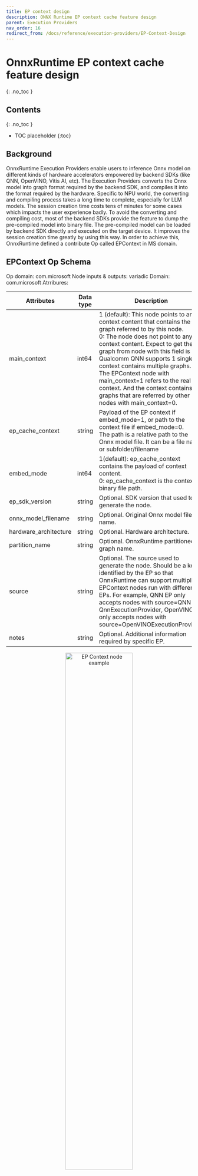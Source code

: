 ```yaml
---
title: EP context design
description: ONNX Runtime EP context cache feature design
parent: Execution Providers
nav_order: 16
redirect_from: /docs/reference/execution-providers/EP-Context-Design
---
```


# OnnxRuntime EP context cache feature design
{: .no_toc }

## Contents
{: .no_toc }

* TOC placeholder
{:toc}

## Background

OnnxRuntime Execution Providers enable users to inference Onnx model on different kinds of hardware accelerators empowered by backend SDKs (like QNN, OpenVINO, Vitis AI, etc). The Execution Providers converts the Onnx model into graph format required by the backend SDK, and compiles it into the format required by the hardware. Specific to NPU world, the converting and compiling process takes a long time to complete, especially for LLM models. The session creation time costs tens of minutes for some cases which impacts the user experience badly.
To avoid the converting and compiling cost, most of the backend SDKs provide the feature to dump the pre-compiled model into binary file. The pre-compiled model can be loaded by backend SDK directly and executed on the target device. It improves the session creation time greatly by using this way. In order to achieve this, OnnxRuntime defined a contribute Op called EPContext in MS domain.

## EPContext Op Schema

Op domain: com.microsoft
Node inputs & outputs: variadic
Domain: com.microsoft
Atrribures:

|Attributes           |Data type|Description                                                                                               |
|---------------------|---------|----------------------------------------------------------------------------------------------------------|
|main_context         |int64    |1 (default): This node points to an EP context content that contains the graph referred to by this node.<br/>0: The node does not point to any EP context content. Expect to get the graph from node with this field is 1.<br/>Qualcomm QNN supports 1 single context contains multiple graphs. The EPContext node with main_context=1 refers to the real context. And the context contains graphs that are referred by other nodes with main_context=0.|
|ep_cache_context     |string   |Payload of the EP context if embed_mode=1, or path to the context file if embed_mode=0.<br/>The path is a relative path to the Onnx model file. It can be a file name, or subfolder/filename|
|embed_mode           |int64    |1(default): ep_cache_context contains the payload of context content.<br/>0: ep_cache_context is the context binary file path.|
|ep_sdk_version       |string   |Optional. SDK version that used to generate the node.                                                     |
|onnx_model_filename  |string   |Optional. Original Onnx model file name.                                                                  |
|hardware_architecture|string   |Optional. Hardware architecture.|
|partition_name       |string   |Optional. OnnxRuntime partitioned graph name.|
|source               |string   |Optional. The source used to generate the node. Should be a key identified by the EP so that OnnxRuntime can support multiple EPContext nodes run with different EPs. For example, QNN EP only accepts nodes with source=QNN or QnnExecutionProvider, OpenVINO EP only accepts nodes with source=OpenVINOExecutionProvider.|
|notes                |string   |Optional. Additional information required by specific EP.                                                 |

<p align="center"><img width="60%" src="../../images/EP_context_node.png" alt="EP Context node example"/></p>

## OnnxRuntime Session options related to EP context cache generation and inference

|Session option             |Description                                                                                               |
|---------------------------|----------------------------------------------------------------------------------------------------------|
|ep.context_enable          |Used for context model generation only.<br/>1: Enable OnnxRuntime to dump the context cache model.<br/>0 (default): disable.|
|ep.context_file_path       |Specify the file path for the dump model.<br/>Default to original_file_name.onnx_ctx.onnx for context model generation.<br/>For model inference, if user loads model from memory buffer and the EP context binary is outside the Onnx model, user need to set this option. OnnxRuntime EP use this path to get the folder path together with the ep_cache_context (which point to the contex binary path) to get the absoluate path for the context binary file.|
|ep.context_embed_mode      |Used for context model generation only.<br/>1 (default): dump the EP context content into the Onnx model, inside ep_cache_context node attribute.<br/>0: dump the EP context content into a separate file, keep the file name in the Onnx model. File path tracked in ep_cache_context node attribute.|
|ep.context_node_name_prefix|Used for context model generation only.<br/>Specify the EPContext node name (also the partition_name attribute, internal graph name) prefix to make it unique across nodes in case user glue multiple EPContext nodes in one model to avoid conflict.|

## EP Context cache model generation workflow

OnnxRuntime EPs should flows these rules to create the EP context cache model to maintain a unified user interface.
1. ep.context_enable
  OnnxRuntime create the EP context cache model if ep.context_enable = 1. Otherwise, ep.context_enable = 0 (default), just do the normal workflow.
2. ep.context_file_path
  OnnxRuntime just append “_ctx.onnx” to the input file name as the output file name if no ep.context_file_path provided. Otherwise just use the user provided file path.
  ep.context_file_path is required if user loads the model from memory buffer, since there’s no way for OnnxRuntime to get the input file path for this scenario.
3. ep.context_embed_mode
  1 (default): dump the EP context context content into the Onnx model.
  0: dump the EP context content as a separate file. EP decides the file name and tracks the file name in EPContext node attribute ep_cache_context. The separate file should always at the same location as the dumped Onnx model file. And the file path tracked in EPContext node is a relative path to the Onnx model file. Note: subfolder is allowed.
4. ep.context_node_name_prefix
  In case the user wants to add special tag inside the EPContext node name (also the partition_name attribute, and graph name), EP should provide this capability when EP creates the EPContext nodes.
  This is useful if the user wants to glue multiple EPContext nodes from multiple models into one model and there’s risk that node name (graph name) confliction happens across models. Dependes on EP implementation. QNN EP supports multiple EPContext nodes, so user can merge and re-connect EPContext nodes from different models.

## Inference from EP Context cache model workflow

OnnxRuntime EPs which support loading from Onnx model with EPContext nodes should follow the workflow/rules for model inference.
1. EP should be able to identify the model which has EPContext node.
  a. EP follows its normal workflow if there’s no EPContext nodes inside the model.
  b. If it is the Onnx model has EPContext nodes.
    i. EP should check the source node attribute from all EPContext nodes to make sure there is any EPContext node for this EP (the source node attribute matches the key required by the EP).
    ii. EP only partition in the EPContext nodes which has source node attribute matches the key required by the EP.
    iii. EP loads from the cached context inside EPContext node
2. If the context cache Onnx model is dumped with embed_mode = 1, so there is separate context binary file beside the Onnx model in the same folder. 
  a. OnnxRuntime EP gets the context binary file relative path from EPContext ep_cache_context node attribute.
  b. If the user loads the model from a Onnx model file path, then EP should get the input model folder path, and combine it with the relative path got from step a) as the context binary file full path.
  c. If the user loads the model from memory buffer, user needs to provide session option ep.context_file_path. EP gets the folder path from ep.context_file_path, and combines it with the relative path   got from step a) as the context binary file full path. 

<p align="center"><img width="60%" src="../../images/EP_context_nodes_with_different_eps.png" alt="EP Context nodes with different EPs"/></p>
